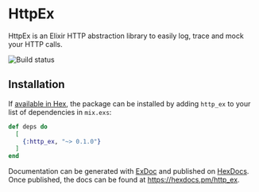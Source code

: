 # HttpEx

HttpEx is an Elixir HTTP abstraction library to easily log, trace and mock your HTTP calls.

![Build status](https://github.com/wuunder/http_ex/actions/workflows/ci.yml/badge.svg)

## Installation

If [available in Hex](https://hex.pm/docs/publish), the package can be installed
by adding `http_ex` to your list of dependencies in `mix.exs`:

```elixir
def deps do
  [
    {:http_ex, "~> 0.1.0"}
  ]
end
```

Documentation can be generated with [ExDoc](https://github.com/elixir-lang/ex_doc)
and published on [HexDocs](https://hexdocs.pm). Once published, the docs can
be found at <https://hexdocs.pm/http_ex>.
